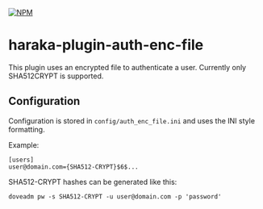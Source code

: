 [![NPM][npm-img]][npm-url]

# haraka-plugin-auth-enc-file

This plugin uses an encrypted file to authenticate a user. Currently only SHA512CRYPT is supported.

Configuration
-------------

Configuration is stored in `config/auth_enc_file.ini` and uses the INI style formatting.

Example:

```
[users]
user@domain.com={SHA512-CRYPT}$6$...
```

SHA512-CRYPT hashes can be generated like this:

`doveadm pw -s SHA512-CRYPT -u user@domain.com -p 'password'`

[npm-img]: https://nodei.co/npm/haraka-plugin-auth-enc-file.png
[npm-url]: https://www.npmjs.com/package/haraka-plugin-auth-enc-file
